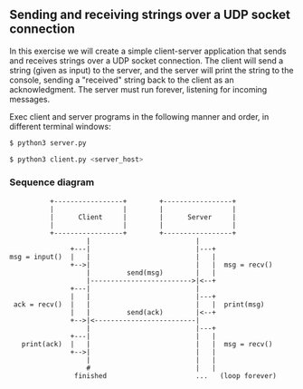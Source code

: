 ## Sending and receiving strings over a UDP socket connection
In this exercise we will create a simple client-server application that sends and receives strings over a UDP socket connection. The client will send a string (given as input) to the server, and the server will print the string to the console, sending a "received" string back to the client as an acknowledgment. The server must run forever, listening for incoming messages.

Exec client and server programs in the following manner and order, in different terminal windows:
```bash
$ python3 server.py
```
```bash
$ python3 client.py <server_host>
```

### Sequence diagram

```
          +-----------------+        +-----------------+
          |                 |        |                 |
          |      Client     |        |      Server     |
          |                 |        |                 |
          +-----------------+        +-----------------+
                   |                          |
               +---|                          |---+
msg = input()  |   |                          |   |
               +-->|                          |   |  msg = recv()
                   |         send(msg)        |   |
                   |------------------------->|<--+
               +---|                          |
               |   |                          |---+
 ack = recv()  |   |                          |   |  print(msg)
               |   |         send(ack)        |<--+
               +-->|<-------------------------|
                   |                          |---+
               +---|                          |   |
   print(ack)  |   |                          |   |  msg = recv()
               +-->|                          |   |
                   |                          |   |
                   #                          |   |
                finished                      ...   (loop forever)
```
